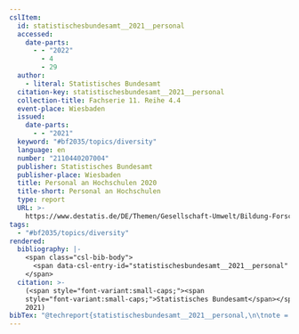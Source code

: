 ```yaml
---
cslItem:
  id: statistischesbundesamt__2021__personal
  accessed:
    date-parts:
      - - "2022"
        - 4
        - 29
  author:
    - literal: Statistisches Bundesamt
  citation-key: statistischesbundesamt__2021__personal
  collection-title: Fachserie 11. Reihe 4.4
  event-place: Wiesbaden
  issued:
    date-parts:
      - - "2021"
  keyword: "#bf2035/topics/diversity"
  language: en
  number: "2110440207004"
  publisher: Statistisches Bundesamt
  publisher-place: Wiesbaden
  title: Personal an Hochschulen 2020
  title-short: Personal an Hochschulen
  type: report
  URL: >-
    https://www.destatis.de/DE/Themen/Gesellschaft-Umwelt/Bildung-Forschung-Kultur/Hochschulen/Publikationen/Downloads-Hochschulen/personal-hochschulen-2110440207004.pdf?__blob=publicationFile
tags:
  - "#bf2035/topics/diversity"
rendered:
  bibliography: |-
    <span class="csl-bib-body">
      <span data-csl-entry-id="statistischesbundesamt__2021__personal" class="csl-entry"><span class='author-bib'>Statistisches Bundesamt</span>. <span class='date-bib'>(2021)</span>. <span class='title'><i><b><span style="font-style:normal;">Personal an Hochschulen 2020</span></b></i></span> (Nr. 2110440207004; Fachserie 11. Reihe 4.4). Statistisches Bundesamt. <span class='URL'><a href='https://www.destatis.de/DE/Themen/Gesellschaft-Umwelt/Bildung-Forschung-Kultur/Hochschulen/Publikationen/Downloads-Hochschulen/personal-hochschulen-2110440207004.pdf?__blob=publicationFile'>LINK</a></span></span>
    </span>
  citation: >-
    (<span style="font-variant:small-caps;"><span
    style="font-variant:small-caps;">Statistisches Bundesamt</span></span>,
    2021)
bibTex: "@techreport{statistischesbundesamt__2021__personal,\n\tnote = {[Online; accessed 2022-04-29]},\n\taddress = {Wiesbaden},\n\tauthor = {{Statistisches Bundesamt}},\n\tseries = {Fachserie 11. {Reihe} 4.4},\n\tyear = {2021},\n\tnumber = {2110440207004},\n\tinstitution = {Statistisches Bundesamt},\n\ttitle = {Personal an {Hochschulen} 2020},\n}\n\n"
---
```

